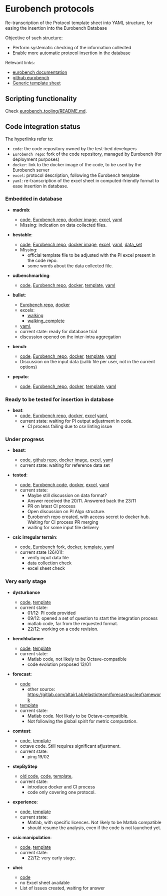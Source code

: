 # Eurobench protocols

Re-transcription of the Protocol template sheet into YAML structure, for easing the insertion into the Eurobench Database

Objective of such structure:

* Perform systematic checking of the information collected
* Enable more automatic protocol insertion in the database

Relevant links:

* [eurobench documentation](https://github.com/aremazeilles/eurobench_documentation)
* [github eurobench](https://github.com/orgs/eurobench)
* [Generic template sheet](https://eurobench.github.io/sofware_documentation/latest/_attachments/protocol_template.xlsx)
## Scripting functionality

Check [eurobench_tooling/README.md](eurobench_tooling/README.md).

## Code integration status

The hyperlinks refer to:

* `code`: the code repository owned by the test-bed developers
* `Eurobench repo`: fork of the code repository, managed by Eurobench (for deployment purposes)
* `docker`: link to the docker image of the code, to be used by the Eurobench server
* `excel`: protocol description, following the Eurobench template
* `yaml`: re-transcription of the excel sheet in computed-friendly format to ease insertion in database.

### Embedded in database

* **madrob**:
  * [code](https://github.com/madrob-beast/madrob_beast_pi),
    [Eurobench repo](https://github.com/eurobench/pi_madrob_beast),
    [docker image](https://hub.docker.com/repository/docker/eurobenchtest/pi_madrob_beast),
    [excel](data/madrob/madrob-v4.0.xlsx),
    [yaml](data/madrob/madrob.yaml)
  * Missing: indication on data collected files.

* **bestable**:
  * [code](https://gitlab.com/matjazzadravec/bestable-platform-codes),
    [Eurobench repo](https://github.com/eurobench/pi_bestable),
    [docker image](https://hub.docker.com/repository/docker/eurobenchtest/pi_bestable),
    [excel](data/bestable/bestable.xlsx),
    [yaml](data/bestable/bestable.yaml),
    [data_set](https://gitlab.com/matjazzadravec/bestable-platform-manual/-/tree/master)
  * Missing:
    * official template file to be adjusted with the PI excel present in the code repo.
    * some words about the data collected file.

* **udbenchmarking**:
  * [code](https://github.com/nickkluft/udbenchmark_PIs),
    [Eurobench repo](https://github.com/eurobench/pi_udbenchmark),
    [docker](https://hub.docker.com/repository/docker/eurobenchtest/pi_udbenchmark),
    [template](data/udbenchmarking/udbenchmarking.xlsx),
    [yaml](data/udbenchmark.yaml)

* **bullet**:
  * [Eurobench repo](https://github.com/eurobench/pi_bullet),
    [docker](https://hub.docker.com/repository/docker/eurobenchtest/pi_bullet)
  * excels:
    * [walking](data/bullet/bullet_walking.xlsx)
    * [walking_complete](data/bullet/bullet_walkingComplete.xlsx)
  * [yaml](data/bullet.yaml),
  * current state: ready for database trial
  * discussion opened on the inter-intra aggregation

* **bench**:
  * [code](https://bitbucket.org/sophiaanais/benchproject_code/src),
    [Eurobench_repo](https://github.com/eurobench/pi_bench),
    [docker](https://hub.docker.com/repository/docker/eurobenchtest/pi_bench),
    [template](data/bench/bench.xlsx),
    [yaml](data/bench.yaml)
  * Discussion on the input data (calib file per user, not in the current options)

* **pepato**:
  * [code](https://github.com/dzhvansky/pepato/tree/octave_version),
    [Eurobench_repo](https://github.com/eurobench/pi_pepato),
    [docker](https://hub.docker.com/repository/docker/eurobenchtest/pi_pepato),
    [template](data/pepato/pepato.xlsx),
    [yaml](data/pepato.yaml)

### Ready to be tested for insertion in database

* **beat**:
  * [code](https://github.com/aremazeilles/beat_routine),
    [Eurobench repo](https://github.com/eurobench/pi_beat),
    [docker](https://hub.docker.com/repository/docker/eurobenchtest/pi_beat),
    [excel](data/beat/beat-v4.3.xlsx)
    [yaml](data/beat.yaml),
  * current state: waiting for PI output adjustment in code.
    * CI process failing due to csv linting issue

### Under progress

* **beast**:
  * [code](https://github.com/madrob-beast/madrob_beast_pi),
    [github repo](https://github.com/eurobench/pi_madrob_beast),
    [docker image](https://hub.docker.com/repository/docker/eurobenchtest/pi_madrob_beast),
    [excel](data/beast/beast-v3.xlsx),
    [yaml](data/beast.yaml)
  * current state: waiting for reference data set

* **tested**:
  * [code](https://github.com/jamatics/pi_ctag),
    [Eurobench code](https://github.com/eurobench/pi_ctag),
    [docker](https://hub.docker.com/repository/docker/eurobenchtest/pi_ctag),
    [excel](data/tested/tested.xlsx),
    [yaml](data/tested.yaml)
  * current state:
    * Maybe still discussion on data format?
    * Answer received the 20/11.
      Answered back the 23/11
    * PR on latest CI process
    * Open discussion on PI Algo structure.
    * Eurobench repo created, with access secret to docker hub.
      Waiting for CI process PR merging
    * waiting for some input file delivery

* **csic irregular terrain**:
  * [code](https://github.com/AdrianaTorres/Irregular_Terrains),
    [Eurobench fork](https://github.com/eurobench/pi_csic_irregular),
    [docker](https://hub.docker.com/r/eurobenchtest/pi_csic_irregular),
    [template](data/csic-irregular/csic-irregular-terrain.xlsx),
    [yaml](data/csic_irregular.yaml)
  * current state (26/01):
    * verify input data file
    * data collection check
    * excel sheet check

### Very early stage

* **dysturbance**
  * [code](https://github.com/CentroEPiaggio/dysturbance),
    [template](data/dysturbance/dysturbance.xlsx)
  * current state:
    * 01/12: PI code provided
    * 09/12: opened a set of question to start the integration process
    * matlab code, far from the requested format.
    * 22/12: working on a code revision.

* **benchbalance**:
  * [code](https://github.com/FraCampus/PI_BenchBalance),
    [template](data/benchbalance/benchbalance.xlsx)
  * current state:
    * Matlab code, not likely to be Octave-compatible
    * code evolution proposed 13/01

* **forecast**:
  * [code](https://gitlab.com/altairLab/elasticteam/SESim)
    * other source: https://gitlab.com/altairLab/elasticteam/forecastnucleoframework
  * [template](data/forecast/forecast.xlsx)
  * current state:
    * Matlab code. Not likely to be Octave-compatible.
    * Not following the global spirit for metric computation.

* **comtest**:
  * [code](https://github.com/VittorioFreiburg/COMTEST),
    [template](data/comtest/comtest_v5.xlsx)
  * octave code. Still requires significant afjustment.
  * current state:
    * ping 19/02

* **stepByStep**
  * [old code](https://github.com/Nic31894/EUROBENCH_STEPbySTEP_repo),
    [code](https://github.com/STEPbySTEPproj/Protocol_biomechanics),
    [template](data/stepByStep/stepByStep.xlsx),
  * current state:
    * introduce docker and CI process
    * code only covering one protocol.

* **experience**:
  * [code](https://github.com/FraCampus/EXPERIENCE),
    [template](data/experience/experience.xlsx)
  * current state:
    * Matlab, with specific licences. Not likely to be Matlab compatible
    * should resume the analysis, even if the code is not launched yet.

* **csic manipulation**:
  * [code](https://github.com/AdrianaTorres/Manipulation),
    [template](data/csic-manipulation/csic-manipulation.xlsx)
  * current state:
    * 22/12: very early stage.

* **uhei**:
  * [code](https://gitlab.com/orb-benchmarking/eb_walkingpi)
  * no Excel sheet available
  * List of issues created, waiting for answer
